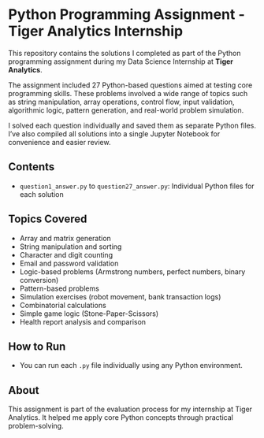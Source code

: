 # Python Programming Assignment - Tiger Analytics Internship

This repository contains the solutions I completed as part of the Python programming assignment during my Data Science Internship at **Tiger Analytics**.

The assignment included 27 Python-based questions aimed at testing core programming skills. These problems involved a wide range of topics such as string manipulation, array operations, control flow, input validation, algorithmic logic, pattern generation, and real-world problem simulation.

I solved each question individually and saved them as separate Python files. I’ve also compiled all solutions into a single Jupyter Notebook for convenience and easier review.

## Contents

- `question1_answer.py` to `question27_answer.py`: Individual Python files for each solution

## Topics Covered

- Array and matrix generation
- String manipulation and sorting
- Character and digit counting
- Email and password validation
- Logic-based problems (Armstrong numbers, perfect numbers, binary conversion)
- Pattern-based problems
- Simulation exercises (robot movement, bank transaction logs)
- Combinatorial calculations
- Simple game logic (Stone-Paper-Scissors)
- Health report analysis and comparison

## How to Run

- You can run each `.py` file individually using any Python environment.

## About

This assignment is part of the evaluation process for my internship at Tiger Analytics. It helped me apply core Python concepts through practical problem-solving.
